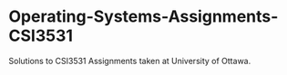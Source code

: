 # Operating-Systems-Assignments-CSI3531
Solutions to CSI3531 Assignments taken at University of Ottawa.
